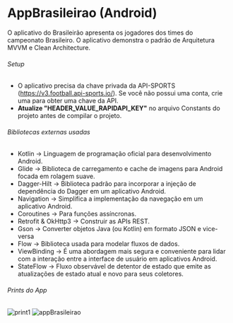 # AppBrasileirao (Android)
 O aplicativo do Brasileirão apresenta os jogadores dos times do campeonato Brasileiro. O aplicativo demonstra o padrão de Arquitetura MVVM e Clean Architecture.

###### Setup
- O aplicativo precisa da chave privada da API-SPORTS (https://v3.football.api-sports.io/). Se você não possui uma conta, crie uma para obter uma chave da API.
- **Atualize "HEADER_VALUE_RAPIDAPI_KEY"** no arquivo Constants do projeto antes de compilar o projeto.

###### Bibliotecas externas usadas
- Kotlin -> Linguagem de programação oficial para desenvolvimento Android.
- Glide -> Biblioteca de carregamento e cache de imagens para Android focada em rolagem suave.
- Dagger-Hilt -> Biblioteca padrão para incorporar a injeção de dependência do Dagger em um aplicativo Android.
- Navigation -> Simplifica a implementação da navegação em um aplicativo Android.
- Coroutines -> Para funções assíncronas.
- Retrofit & OkHttp3 -> Construir as APIs REST.
- Gson -> Converter objetos Java (ou Kotlin) em formato JSON e vice-versa
- Flow -> Biblioteca usada para modelar fluxos de dados.
- ViewBinding -> É uma abordagem mais segura e conveniente para lidar com a interação entre a interface de usuário em aplicativos Android.
- StateFlow -> Fluxo observável de detentor de estado que emite as atualizações de estado atual e novo para seus coletores.

###### Prints do App
![print1](https://github.com/xandedutra161/AppBrasileirao/assets/141428908/dd810d2c-bb37-4775-b848-aff681091f12)
![appBrasileirao](https://github.com/xandedutra161/AppBrasileirao/assets/141428908/57f19f78-0bdb-4264-a831-e5449851097f)
